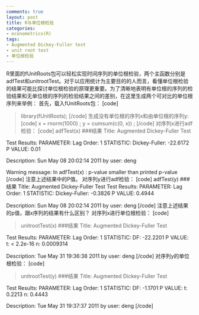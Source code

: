 ```yaml
---
comments: true
layout: post
title: R与单位根检验
categories:
- econometrics(R)
tags:
- Augmented Dickey-Fuller test
- unit root test
- 单位根检验
---
```


R里面的fUnitRoots包可以轻松实现时间序列的单位根检验，两个主函数分别是adfTest和unitrootTest。对于以应用统计为主要目的的人而言，看懂单位根检验的结果可能比探讨单位根检验的原理更重要。为了清晰地表明有单位根的序列的检验结果和无单位根的序列的检验结果之间的差别，在这里生成两个可对比的单位根序列来举例：
首先，载入fUnitRoots包：
[code]
>library(fUnitRoots);
[/code]
生成没有单位根的序列x和由单位根的序列y:
[code]
>x = rnorm(1000) ;
>y = cumsum(c(0, x)) ;
[/code]
对序列x进行adf检验：
[code]
>adfTest(x)
###结果
Title:
Augmented Dickey-Fuller Test

Test Results:
PARAMETER:
Lag Order: 1
STATISTIC:
Dickey-Fuller: -22.6172
P VALUE:
0.01 

Description:
Sun May 08 20:02:14 2011 by user: deng

Warning message:
In adfTest(x) : p-value smaller than printed p-value
[/code]
注意上述结果中的P值。
对序列y进行adf检验：
[code]
adfTest(y) 
###结果
Title:
Augmented Dickey-Fuller Test
Test Results:
PARAMETER:
Lag Order: 1
STATISTIC:
Dickey-Fuller: -0.3826
P VALUE:
0.4944 

Description:
Sun May 08 20:02:14 2011 by user: deng
[/code]
注意上述结果的p值，跟x序列的结果有什么区别？
对序列x进行单位根检验：
[code]
>unitrootTest(x)
###结果
Title:
 Augmented Dickey-Fuller Test

Test Results:
PARAMETER:
Lag Order: 1
STATISTIC:
DF: -22.2201
P VALUE:
t: < 2.2e-16 
n: 0.0009314 

Description:
Tue May 31 19:36:38 2011 by user: deng
[/code]
对序列y的单位根检验：
[code]
> unitrootTest(y)
###结果
Title:
Augmented Dickey-Fuller Test

Test Results:
PARAMETER:
Lag Order: 1
STATISTIC:
DF: -1.1701
P VALUE:
t: 0.2213 
n: 0.4443 

Description:
Tue May 31 19:37:37 2011 by user: deng
[/code]


